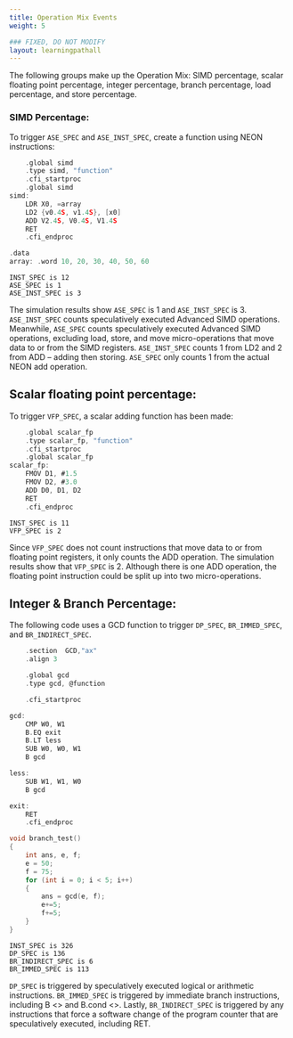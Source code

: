 ```yaml
---
title: Operation Mix Events
weight: 5

### FIXED, DO NOT MODIFY
layout: learningpathall
---
```


The following groups make up the Operation Mix: SIMD percentage, scalar floating point percentage, integer percentage, branch percentage, load percentage, and store percentage.

### SIMD Percentage:
To trigger `ASE_SPEC` and `ASE_INST_SPEC`,  create a function using NEON instructions:
```C
    .global simd
    .type simd, "function"
    .cfi_startproc
    .global simd
simd:
    LDR X0, =array
    LD2 {v0.4S, v1.4S}, [x0]
    ADD V2.4S, V0.4S, V1.4S
    RET
    .cfi_endproc

.data
array: .word 10, 20, 30, 40, 50, 60
```

```output
INST_SPEC is 12
ASE_SPEC is 1
ASE_INST_SPEC is 3
```

The simulation results show `ASE_SPEC` is 1 and `ASE_INST_SPEC` is 3. `ASE_INST_SPEC` counts speculatively executed Advanced SIMD operations. Meanwhile, `ASE_SPEC` counts speculatively executed Advanced SIMD operations, excluding load, store, and move micro-operations that move data to or from the SIMD registers. `ASE_INST_SPEC` counts 1 from LD2 and 2 from ADD – adding then storing. `ASE_SPEC` only counts 1 from the actual NEON add operation.
  
## Scalar floating point percentage:
To trigger `VFP_SPEC`, a scalar adding function has been made:
```C
    .global scalar_fp
    .type scalar_fp, "function"
    .cfi_startproc
    .global scalar_fp
scalar_fp:
    FMOV D1, #1.5
    FMOV D2, #3.0
    ADD D0, D1, D2
    RET
    .cfi_endproc
```

```output
INST_SPEC is 11
VFP_SPEC is 2
```

Since `VFP_SPEC` does not count instructions that move data to or from floating point registers, it only counts the ADD operation. The simulation results show that `VFP_SPEC` is 2. Although there is one ADD operation, the floating point instruction could be split up into two micro-operations.
 
## Integer & Branch Percentage:
The following code uses a GCD function to trigger `DP_SPEC`, `BR_IMMED_SPEC`, and `BR_INDIRECT_SPEC`.
```C
    .section  GCD,"ax"
    .align 3

    .global gcd
    .type gcd, @function

    .cfi_startproc

gcd:
    CMP W0, W1
    B.EQ exit
    B.LT less
    SUB W0, W0, W1
    B gcd

less:
    SUB W1, W1, W0
    B gcd

exit:
    RET
    .cfi_endproc
```
```C
void branch_test()
{ 
    int ans, e, f;
    e = 50;
    f = 75;
    for (int i = 0; i < 5; i++)
    {
        ans = gcd(e, f);
        e+=5;
        f+=5;
    }
}
```

```output
INST_SPEC is 326
DP_SPEC is 136
BR_INDIRECT_SPEC is 6
BR_IMMED_SPEC is 113
```

`DP_SPEC` is triggered by speculatively executed logical or arithmetic instructions. `BR_IMMED_SPEC` is triggered by immediate branch instructions, including B <> and B.cond <>. Lastly, `BR_INDIRECT_SPEC` is triggered by any instructions that force a software change of the program counter that are speculatively executed, including RET. 

